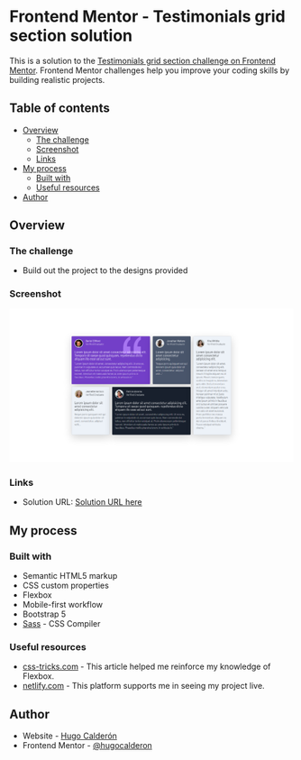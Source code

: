 # Frontend Mentor - Testimonials grid section solution

This is a solution to the [Testimonials grid section challenge on Frontend Mentor](https://www.frontendmentor.io/challenges/testimonials-grid-section-Nnw6J7Un7). Frontend Mentor challenges help you improve your coding skills by building realistic projects. 

## Table of contents

- [Overview](#overview)
  - [The challenge](#the-challenge)
  - [Screenshot](#screenshot)
  - [Links](#links)
- [My process](#my-process)
  - [Built with](#built-with)
  - [Useful resources](#useful-resources)
- [Author](#author)

## Overview

### The challenge

- Build out the project to the designs provided

### Screenshot

![](./screenshot.png)

### Links

- Solution URL: [Solution URL here](https://hopeful-dijkstra-5526a8.netlify.app/)

## My process

### Built with

- Semantic HTML5 markup
- CSS custom properties
- Flexbox
- Mobile-first workflow
- Bootstrap 5
- [Sass](https://sass-lang.com/) - CSS Compiler 

### Useful resources

- [css-tricks.com](https://css-tricks.com/snippets/css/a-guide-to-flexbox/) - This article helped me reinforce my knowledge of Flexbox.
- [netlify.com](netlify.com) - This platform supports me in seeing my project live.

## Author

- Website - [Hugo Calderón](https://hugocalderon.github.io/)
- Frontend Mentor - [@hugocalderon](https://www.frontendmentor.io/profile/hugocalderon)
